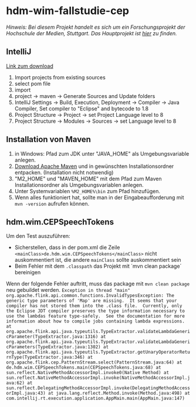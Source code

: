 # hdm-wim-fallstudie-cep

*Hinweis: Bei diesem Projekt handelt es sich um ein Forschungsprojekt der Hochschule der Medien, Stuttgart.*
*Das Hauptprojekt ist [hier](https://github.com/Purii/hdm-wim-fallstudie-cep) zu finden.*

## IntelliJ
[Link zum download](https://www.jetbrains.com/idea/)

1. Import projects from existing sources
2. select pom file
3. import
4. project -> maven -> Generate Sources and Update folders
5. IntelliJ Settings -> Build, Execution, Deployment -> Compiler -> Java Compiler, Set compiler to "Eclipse" and bytecode to 1.8
6. Project Structure -> Project -> set Project Language level to 8
7. Project Structure -> Modules -> Sources -> set Language level to 8

## Installation von Maven
 1. in Windows: Pfad zum JDK unter "JAVA_HOME" als Umgebungsvariable anlegen.
 2. [Download Apache Maven](http://maven.apache.org/download.cgi) und in gewünschten Installationsordner entpacken. (Installation nicht notwendig)
 3. "M2_HOME" und "MAVEN_HOME" mit dem Pfad zum Maven Installationsordner als Umgebungsvariablen anlegen.
 4. Unter Systemvariablen `%M2_HOME%\bin` zum Pfad hinzufügen.
 5. Wenn alles funktioniert hat, sollte man in der Eingabeaufforderung mit `mvn -version` aufrufen können.
 
 

## hdm.wim.CEPSpeechTokens 
 Um den Test auszuführen:
 - Sicherstellen, dass in der pom.xml die Zeile `<mainClass>de.hdm.wim.CEPSpeechTokens</mainClass>` nicht auskommentiert ist, die andere `mainClass` sollte auskommentiert sein
 - Beim Fehler mit dem `.classpath` das Projekt mit ´mvn clean package´ bereinigen
 
Wenn der folgende Fehler auftritt, muss das package  mit `mvn clean package` neu gebuildet werden.
`Exception in thread "main" org.apache.flink.api.common.functions.InvalidTypesException: The generic type parameters of 'Map' are missing. 
It seems that your compiler has not stored them into the .class file. 
Currently, only the Eclipse JDT compiler preserves the type information necessary to use the lambdas feature type-safely. 
See the documentation for more information about how to compile jobs containing lambda expressions.
	at org.apache.flink.api.java.typeutils.TypeExtractor.validateLambdaGenericParameter(TypeExtractor.java:1316)
	at org.apache.flink.api.java.typeutils.TypeExtractor.validateLambdaGenericParameters(TypeExtractor.java:1302)
	at org.apache.flink.api.java.typeutils.TypeExtractor.getUnaryOperatorReturnType(TypeExtractor.java:346)
	at org.apache.flink.cep.PatternStream.select(PatternStream.java:64)
	at de.hdm.wim.CEPSpeechTokens.main(CEPSpeechTokens.java:68)
	at sun.reflect.NativeMethodAccessorImpl.invoke0(Native Method)
	at sun.reflect.NativeMethodAccessorImpl.invoke(NativeMethodAccessorImpl.java:62)
	at sun.reflect.DelegatingMethodAccessorImpl.invoke(DelegatingMethodAccessorImpl.java:43)
	at java.lang.reflect.Method.invoke(Method.java:498)
	at com.intellij.rt.execution.application.AppMain.main(AppMain.java:147)`
 

